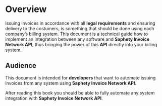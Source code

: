 # Overview
Issuing invoices in accordance with all **legal requirements** and ensuring delivery to the costumers, is something that should be done using each company’s billing system.
This document is a technical guide how to implement an integration between any software and **Saphety Invoice Network API**, thus bringing the power of this **API** directly into your billing system.

## Audience
This document is intended for **developers** that want to automate issuing invoices from any system using **Saphety Invoice Network API**.

After reading this book you should be able to fully automate any system integration with **Saphety Invoice Network API**.